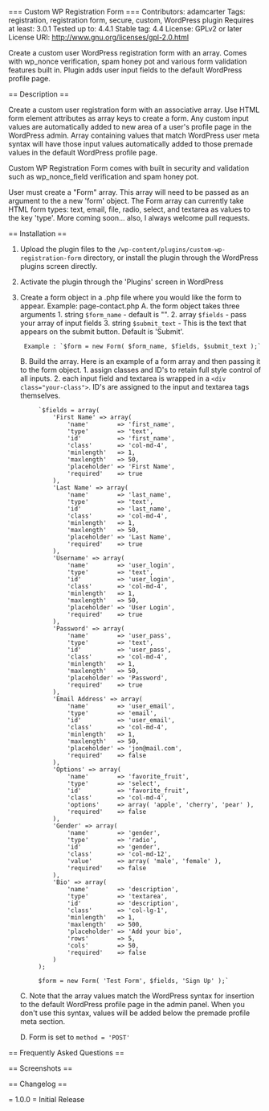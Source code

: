=== Custom WP Registration Form ===
Contributors: adamcarter
Tags: registration, registration form, secure, custom, WordPress plugin
Requires at least: 3.0.1
Tested up to: 4.4.1
Stable tag: 4.4
License: GPLv2 or later
License URI: http://www.gnu.org/licenses/gpl-2.0.html

Create a custom user WordPress registration form with an array. Comes with wp_nonce verification, spam honey pot and various form validation features built in. Plugin adds user input fields to the default WordPress profile page.

== Description ==

Create a custom user registration form with an associative array. Use HTML form element attributes as array keys to create a form. Any custom input values are automatically added to new area of a user's profile page in the WordPress admin. Array containing values that match WordPress user meta syntax will have those input values automatically added to those premade values in the default WordPress profile page. 

Custom WP Registration Form comes with built in security and validation such as wp_nonce_field verification and spam honey pot.

User must create a "Form" array. This array will need to be passed as an argument to the a new 'form' object. The Form array can currently take HTML form types: text, email, file, radio, select, and textarea as values to the key 'type'. More coming soon... also, I always welcome pull requests. 

== Installation ==

1. Upload the plugin files to the `/wp-content/plugins/custom-wp-registration-form` directory, or install the plugin through the WordPress plugins screen directly.
2. Activate the plugin through the 'Plugins' screen in WordPress
3. Create a form object in a .php file where you would like the form to appear. Example: page-contact.php
	A. the form object takes three arguments
		1. string `$form_name` - default is "".
		2. array `$fields` - pass your array of input fields 
		3. string `$submit_text` - This is the text that appears on the submit button. Default is 'Submit'.

		Example : `$form = new Form( $form_name, $fields, $submit_text );`
	B. Build the array. Here is an example of a form array and then passing it to the form object. 
		1. assign classes and ID's to retain full style control of all inputs. 
		2. each input field and textarea is wrapped in a `<div class="your-class">`. ID's are assigned to the input and textarea tags themselves.

			`$fields = array(
				'First Name' => array(
					'name'        => 'first_name',
					'type'        => 'text',
					'id'          => 'first_name',
					'class'       => 'col-md-4',
					'minlength'   => 1,
					'maxlength'   => 50,
					'placeholder' => 'First Name',
					'required'    => true
				),
				'Last Name' => array(
					'name'        => 'last_name',
					'type'        => 'text',
					'id'          => 'last_name',
					'class'       => 'col-md-4',
					'minlength'   => 1,
					'maxlength'   => 50,
					'placeholder' => 'Last Name',
					'required'    => true
				),
				'Username' => array(
					'name'        => 'user_login',
					'type'        => 'text',
					'id'          => 'user_login',
					'class'       => 'col-md-4',
					'minlength'   => 1,
					'maxlength'   => 50,
					'placeholder' => 'User Login',
					'required'    => true
				),
				'Password' => array(
					'name'        => 'user_pass',
					'type'        => 'text',
					'id'          => 'user_pass',
					'class'       => 'col-md-4',
					'minlength'   => 1,
					'maxlength'   => 50,
					'placeholder' => 'Password',
					'required'    => true
				),
				'Email Address' => array(
					'name'        => 'user_email',
					'type'        => 'email',
					'id'          => 'user_email',
					'class'       => 'col-md-4',
					'minlength'   => 1,
					'maxlength'   => 50,
					'placeholder' => 'jon@mail.com',
					'required'    => false
				),
				'Options' => array(
					'name'        => 'favorite_fruit',
					'type'        => 'select',
					'id'          => 'favorite_fruit',
					'class'       => 'col-md-4',
					'options'     => array( 'apple', 'cherry', 'pear' ),
					'required'    => false
				),
				'Gender' => array(
					'name'        => 'gender',
					'type'        => 'radio',
					'id'          => 'gender',
					'class'       => 'col-md-12',
					'value'       => array( 'male', 'female' ),
					'required'    => false
				),
				'Bio' => array(
					'name'        => 'description',
					'type'        => 'textarea',
					'id'          => 'description',
					'class'	      => 'col-lg-1',
					'minlength'   => 1,
					'maxlength'   => 500,
					'placeholder' => 'Add your bio',
					'rows'        => 5,
					'cols'        => 50,
					'required'    => false
				)
			);

			$form = new Form( 'Test Form', $fields, 'Sign Up' );`

	C. Note that the array values match the WordPress syntax for insertion to the default WordPress profile page in the admin panel. When you don't use this syntax, values will be added below the premade profile meta section. 

	D. Form is set to `method = 'POST'`



== Frequently Asked Questions ==

== Screenshots ==

== Changelog ==

= 1.0.0 =
Initial Release